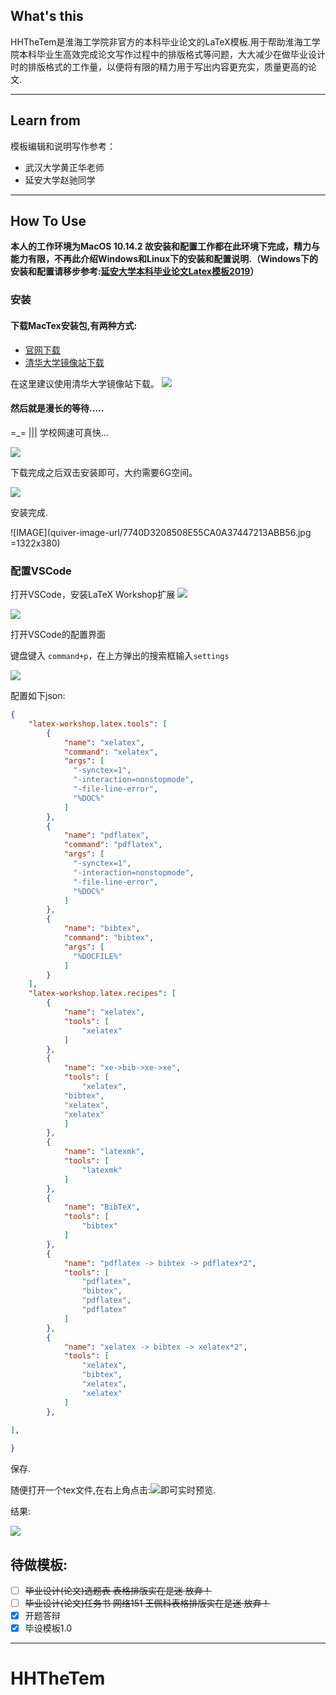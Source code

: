 ## What's this

HHTheTem是淮海工学院非官方的本科毕业论文的LaTeX模板.用于帮助淮海工学院本科毕业生高效完成论文写作过程中的排版格式等问题，大大减少在做毕业设计时的排版格式的工作量，以便将有限的精力用于写出内容更充实，质量更高的论文.

---

## Learn from
模板编辑和说明写作参考：
- 武汉大学黄正华老师
- 延安大学赵驰同学

---

## How To Use

****本人的工作环境为MacOS 10.14.2 故安装和配置工作都在此环境下完成，精力与能力有限，不再此介绍Windows和Linux下的安装和配置说明.（Windows下的安装和配置请移步参考:[延安大学本科毕业论文Latex模板2019](https://github.com/MLZC/YAUthesis)）****

### 安装

#### 下载MacTex安装包,有两种方式:
- [官网下载](http://tug.org/mactex/mactex-download.html)
- [清华大学镜像站下载](https://mirrors.tuna.tsinghua.edu.cn/ctan/systems/mac/mactex/)

在这里建议使用清华大学镜像站下载。
![](http://ww1.sinaimg.cn/large/006Uvlfagy1g0id1kv68tj31s210mk1m.jpg)

#### 然后就是漫长的等待.....

=_= ||| 学校网速可真快...

![](http://ww1.sinaimg.cn/large/006Uvlfagy1g0id33cus0j312m0auq42.jpg)


下载完成之后双击安装即可，大约需要6G空间。

![](http://ww1.sinaimg.cn/large/006Uvlfagy1g0if3aua6xj30yg0oc43p.jpg)

安装完成.

![IMAGE](quiver-image-url/7740D3208508E55CA0A37447213ABB56.jpg =1322x380)

### 配置VSCode 


打开VSCode，安装LaTeX Workshop扩展
![](http://ww1.sinaimg.cn/large/006Uvlfagy1g0ifyoitfgj30co0f875o.jpg)

![](http://ww1.sinaimg.cn/large/006Uvlfagy1g0ig0jubp7j311e07et9w.jpg)

打开VSCode的配置界面

键盘键入 `command+p`，在上方弹出的搜索框输入`settings`

![](http://ww1.sinaimg.cn/large/006Uvlfagy1g0igvra501j30sc03sjrn.jpg)

配置如下json:
```json
{
    "latex-workshop.latex.tools": [
	    {
	        "name": "xelatex",
	        "command": "xelatex",
	        "args": [
	          "-synctex=1",
	          "-interaction=nonstopmode",
	          "-file-line-error",
	          "%DOC%"
        	]
        },
		{
	        "name": "pdflatex",
	        "command": "pdflatex",
	        "args": [
	          "-synctex=1",
	          "-interaction=nonstopmode",
	          "-file-line-error",
	          "%DOC%"
	        ]
	    },
	    {
	        "name": "bibtex",
	        "command": "bibtex",
	        "args": [
	          "%DOCFILE%"
	    	]
	    }
	],
	"latex-workshop.latex.recipes": [
		{
			"name": "xelatex",
			"tools": [
				"xelatex"
			]
		},
		{
			"name": "xe->bib->xe->xe",
			"tools": [
				"xelatex",
            "bibtex",
            "xelatex",
            "xelatex"
			]
		},
		{
			"name": "latexmk",
			"tools": [
				"latexmk"
			]
		},
		{
			"name": "BibTeX",
			"tools": [
				"bibtex"
			]
		},
		{
			"name": "pdflatex -> bibtex -> pdflatex*2",
			"tools": [
				"pdflatex",
				"bibtex",
				"pdflatex",
				"pdflatex"
			]
		},
		{
			"name": "xelatex -> bibtex -> xelatex*2",
			"tools": [
				"xelatex",
				"bibtex",
				"xelatex",
				"xelatex"
			]
		},
		
],

}
```

保存.

随便打开一个tex文件,在右上角点击:![](http://ww1.sinaimg.cn/large/006Uvlfagy1g0igwa1pe0j305q03ua9v.jpg)即可实时预览.

结果:

![](http://ww1.sinaimg.cn/large/006Uvlfagy1g0igy59escj32801e0trh.jpg)


## 待做模板:

- [ ] ~~毕业设计(论文)选题表 表格排版实在是迷 放弃！~~ 
- [ ] ~~毕业设计(论文)任务书 网络151 王佩科表格排版实在是迷 放弃！~~
- [x] 开题答辩
- [X] 毕设模板1.0

---



# HHTheTem

